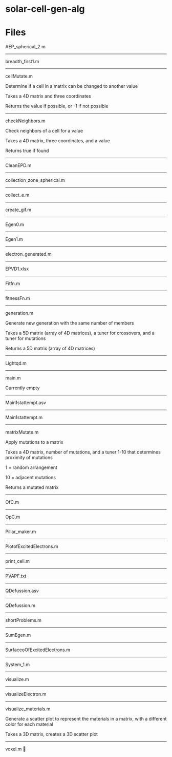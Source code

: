 # solar-cell-gen-alg

# Files

AEP_spherical_2.m

---------------

breadth_first1.m

---------------

cellMutate.m

Determine if a cell in a matrix can be changed to another value

Takes a 4D matrix and three coordinates

Returns the value if possible, or -1 if not possible

---------------

checkNeighbors.m

Check neighbors of a cell for a value

Takes a 4D matrix, three coordinates, and a value

Returns true if found

---------------

CleanEPD.m

---------------

collection_zone_spherical.m

---------------

collect_e.m

---------------

create_gif.m

---------------

Egen0.m

---------------

Egen1.m

---------------

electron_generated.m

---------------

EPVD1.xlsx

---------------

Fitfn.m

---------------

fitnessFn.m

---------------

generation.m

Generate new generation with the same number of members

Takes a 5D matrix (array of 4D matrices), a tuner for crossovers, and a tuner for mutations

Returns a 5D matrix (array of 4D matrices)

---------------

Lightqd.m

---------------

main.m

Currently empty

---------------

Main1stattempt.asv

---------------

Main1stattempt.m

---------------

matrixMutate.m

Apply mutations to a matrix

Takes a 4D matrix, number of mutations, and a tuner 1-10 that determines proximity of mutations

1 = random arrangement

10 = adjacent mutations

Returns a mutated matrix

---------------

OfC.m

---------------

OpC.m

---------------

Pillar_maker.m

---------------

PlotofExcitedElectrons.m

---------------

print_cell.m

---------------

PVAPF.txt

---------------

QDefussion.asv

---------------

QDefussion.m

---------------

shortProblems.m

---------------

SumEgen.m

---------------

SurfaceoOfExcitedElectrons.m

---------------

System_1.m

---------------

visualize.m

---------------

visualizeElectron.m

---------------

visualize_materials.m

Generate a scatter plot to represent the materials in a matrix, with a different color for each material

Takes a 3D matrix, creates a 3D scatter plot

---------------

voxel.m 